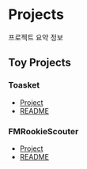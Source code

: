 # Projects
프로젝트 요약 정보
## Toy Projects
### Toasket
- [Project](https://github.com/jaywapp/Jaywapp.Toasket)
- [README](https://github.com/jaywapp/Jaywapp.Toasket/blob/master/README.md)
### FMRookieScouter 
- [Project](https://github.com/jaywapp/FMRookieScouter)
- [README](https://github.com/jaywapp/FMRookieScouter/blob/master/README.md)
